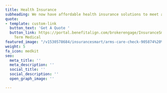 ```yaml
---
title: Health Insurance
subheading: We now have affordable health insurance solutions to meet any budget!
quote:
- template: custom-link
  button_text: 'Get A Quote '
  button_link: https://portal.benefitalign.com/brokerengage/InsuranceSmart/home/MarketingInd?id=D16A400859EAB71B7344718DBBE6E90A&PID=14&SourceChannel=&CampaignID=&BussinessType=Individual&lob=Short
    Term Medical
featured_image: "/v1530578684/insurancesmart/arms-care-check-905874%20%281%29.jpg"
weight: 5
fa_icon: medkit
seo:
  meta_title: ''
  meta_description: ''
  social_title: ''
  social_description: ''
  open_graph_image: ''

---
```

